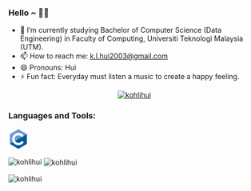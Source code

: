 ### Hello ~ 👋👋

- 🔭 I’m currently studying Bachelor of Computer Science (Data Engineering) in Faculty of Computing, Universiti Teknologi Malaysia (UTM).
- 📫 How to reach me: k.l.hui2003@gmail.com
- 😄 Pronouns: Hui
- ⚡ Fun fact: Everyday must listen a music to create a happy feeling.<br>

<p align="center"> <a href="https://github.com/ryo-ma/github-profile-trophy"><img src="https://github-profile-trophy.vercel.app/?username=kohlihui" alt="kohlihui" /></a> </p>

<h3 align="left">Languages and Tools:</h3>
<p align="left"> <a href="https://www.cprogramming.com/" target="_blank" rel="noreferrer"> <img src="https://raw.githubusercontent.com/devicons/devicon/master/icons/c/c-original.svg" alt="c" width="40" height="40"/> </a> </p>

<p><img align="left" src="https://github-readme-stats.vercel.app/api/top-langs?username=kohlihui&show_icons=true&locale=en&layout=compact" alt="kohlihui" /></p>

<p>&nbsp;<img align="center" src="https://github-readme-stats.vercel.app/api?username=kohlihui&show_icons=true&locale=en" alt="kohlihui" /></p>

<p><img align="center" src="https://github-readme-streak-stats.herokuapp.com/?user=kohlihui&" alt="kohlihui" /></p>
